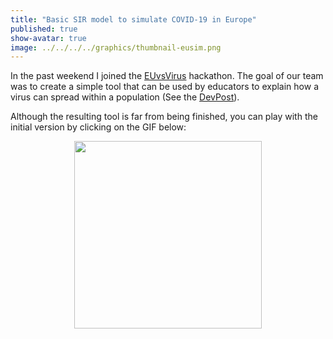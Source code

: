 ```yaml
---
title: "Basic SIR model to simulate COVID-19 in Europe"
published: true
show-avatar: true
image: ../../../../graphics/thumbnail-eusim.png
---
```


In the past weekend I joined the [EUvsVirus](https://euvsvirus.org/) hackathon. The goal of our
team was to create a simple tool that can be used by educators to explain how a virus can spread
within a population (See the [DevPost](https://devpost.com/software/political-policies-effect-on-covid-19-spread-inside-the-eu-uamhdv)). 

Although the resulting tool is far from being finished, you can play with 
the initial version by clicking on the GIF below:


<figure><center>
  <a href="https://eusim.github.io/">
    <img width="300" src="../../../../graphics/screen-capt.gif"/>
  </a>
</center></figure>

